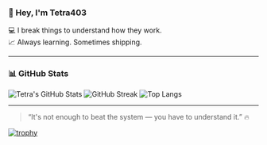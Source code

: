 
### 👋 Hey, I'm Tetra403

💻 I break things to understand how they work.  
📈 Always learning. Sometimes shipping.

---

### 📊 GitHub Stats

![Tetra's GitHub Stats](https://github-readme-stats.vercel.app/api?username=tetra403&show_icons=true&theme=radical)
![GitHub Streak](https://streak-stats.demolab.com/?user=tetra403&theme=radical)
![Top Langs](https://github-readme-stats.vercel.app/api/top-langs/?username=tetra403&layout=compact&theme=radical)

---

> “It's not enough to beat the system — you have to understand it.” 🔥


[![trophy](https://github-profile-trophy.vercel.app/?username=tetra403&theme=radical)](https://github.com/ryo-ma/github-profile-trophy)
